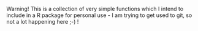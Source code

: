 Warning!
This is a collection of very simple functions which I intend to include in a R package for personal use - I am trying to get used to git, so not a lot happening here ;-) ! 
